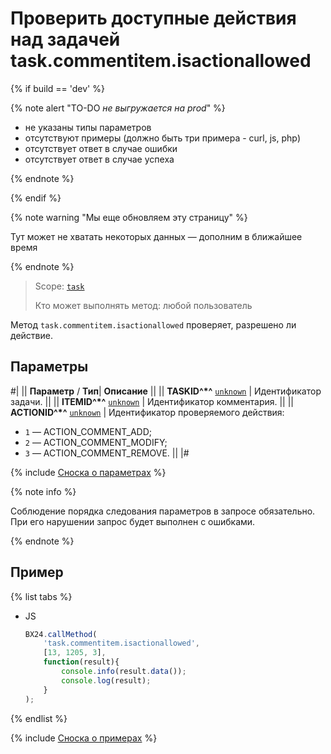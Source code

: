 # Проверить доступные действия над задачей task.commentitem.isactionallowed

{% if build == 'dev' %}

{% note alert "TO-DO _не выгружается на prod_" %}

- не указаны типы параметров
- отсутствуют примеры (должно быть три примера - curl, js, php)
- отсутствует ответ в случае ошибки
- отсутствует ответ в случае успеха

{% endnote %}

{% endif %}

{% note warning "Мы еще обновляем эту страницу" %}

Тут может не хватать некоторых данных — дополним в ближайшее время

{% endnote %}

> Scope: [`task`](../../scopes/permissions.md)
>
> Кто может выполнять метод: любой пользователь

Метод `task.commentitem.isactionallowed` проверяет, разрешено ли действие.

## Параметры

#|
||  **Параметр** / **Тип**| **Описание** ||
|| **TASKID^*^**
[`unknown`](../../data-types.md) | Идентификатор задачи. ||
|| **ITEMID^*^**
[`unknown`](../../data-types.md) | Идентификатор комментария. ||
|| **ACTIONID^*^**
[`unknown`](../../data-types.md) | Идентификатор проверяемого действия:
- `1` — ACTION_COMMENT_ADD; 
- `2` — ACTION_COMMENT_MODIFY; 
- `3` — ACTION_COMMENT_REMOVE. ||
|#

{% include [Сноска о параметрах](../../../_includes/required.md) %}

{% note info %}

Соблюдение порядка следования параметров в запросе обязательно. При его нарушении запрос будет выполнен с ошибками.

{% endnote %}

## Пример

{% list tabs %}

- JS

    ```js
    BX24.callMethod(
        'task.commentitem.isactionallowed',
        [13, 1205, 3],
        function(result){
            console.info(result.data());
            console.log(result);
        }
    );
    ```

{% endlist %}

{% include [Сноска о примерах](../../../_includes/examples.md) %}